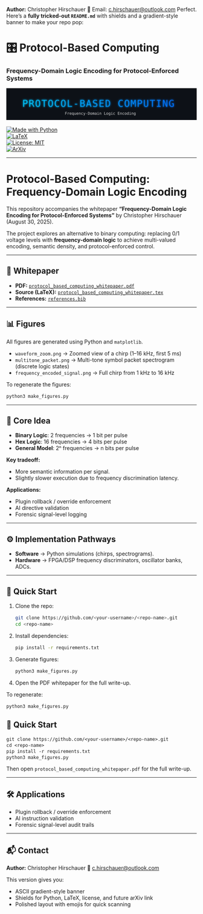 
**Author:** Christopher Hirschauer
📧 Email: [c.hirschauer@outlook.com](mailto:c.hirschauer@outlook.com)
Perfect. Here’s a **fully tricked-out `README.md`** with shields and a gradient-style banner to make your repo pop:

# 🎛️ Protocol-Based Computing
### Frequency-Domain Logic Encoding for Protocol-Enforced Systems

![Sheen Banner](https://raw.githubusercontent.com/74Thirsty/74Thirsty/main/assets/rainbow.svg)

[![Made with Python](https://img.shields.io/badge/Python-3.11+-blue?logo=python&logoColor=white)](https://www.python.org/)  
[![LaTeX](https://img.shields.io/badge/LaTeX-pdfTeX-green?logo=latex&logoColor=white)](https://www.latex-project.org/)  
[![License: MIT](https://img.shields.io/badge/License-MIT-yellow.svg)](./LICENSE)  
[![ArXiv](https://img.shields.io/badge/arXiv-pending-red)](https://arxiv.org/)  

---

# Protocol-Based Computing: Frequency-Domain Logic Encoding

This repository accompanies the whitepaper **“Frequency-Domain Logic Encoding for Protocol-Enforced Systems”** by Christopher Hirschauer (August 30, 2025).

The project explores an alternative to binary computing: replacing 0/1 voltage levels with **frequency-domain logic** to achieve multi-valued encoding, semantic density, and protocol-enforced control.

---

## 📄 Whitepaper

* **PDF:** [`protocol_based_computing_whitepaper.pdf`](./protocol_based_computing_whitepaper.pdf)
* **Source (LaTeX):** [`protocol_based_computing_whitepaper.tex`](./protocol_based_computing_whitepaper.tex)
* **References:** [`references.bib`](./references.bib)

---

## 📊 Figures

All figures are generated using Python and `matplotlib`.

* `waveform_zoom.png` → Zoomed view of a chirp (1–16 kHz, first 5 ms)
* `multitone_packet.png` → Multi-tone symbol packet spectrogram (discrete logic states)
* `frequency_encoded_signal.png` → Full chirp from 1 kHz to 16 kHz

To regenerate the figures:

```bash
python3 make_figures.py
```

---

## 🧩 Core Idea

* **Binary Logic**: 2 frequencies → 1 bit per pulse
* **Hex Logic**: 16 frequencies → 4 bits per pulse
* **General Model**: 2ⁿ frequencies → n bits per pulse

**Key tradeoff:**

* More semantic information per signal.
* Slightly slower execution due to frequency discrimination latency.

**Applications:**

* Plugin rollback / override enforcement
* AI directive validation
* Forensic signal-level logging

---

## ⚙️ Implementation Pathways

* **Software** → Python simulations (chirps, spectrograms).
* **Hardware** → FPGA/DSP frequency discriminators, oscillator banks, ADCs.

---

## 🚀 Quick Start

1. Clone the repo:

   ```bash
   git clone https://github.com/<your-username>/<repo-name>.git
   cd <repo-name>
   ```
2. Install dependencies:

   ```bash
   pip install -r requirements.txt
   ```
3. Generate figures:

   ```bash
   python3 make_figures.py
   ```
4. Open the PDF whitepaper for the full write-up.

To regenerate:  
```
python3 make_figures.py
```

## 🚀 Quick Start

```
git clone https://github.com/<your-username>/<repo-name>.git
cd <repo-name>
pip install -r requirements.txt
python3 make_figures.py
```

Then open `protocol_based_computing_whitepaper.pdf` for the full write-up.

---

## 🛠 Applications

* Plugin rollback / override enforcement
* AI instruction validation
* Forensic signal-level audit trails

---

## 📬 Contact

**Author:** Christopher Hirschauer
📧 [c.hirschauer@outlook.com](mailto:c.hirschauer@outlook.com)

This version gives you:  
- ASCII gradient-style banner  
- Shields for Python, LaTeX, license, and future arXiv link  
- Polished layout with emojis for quick scanning  
